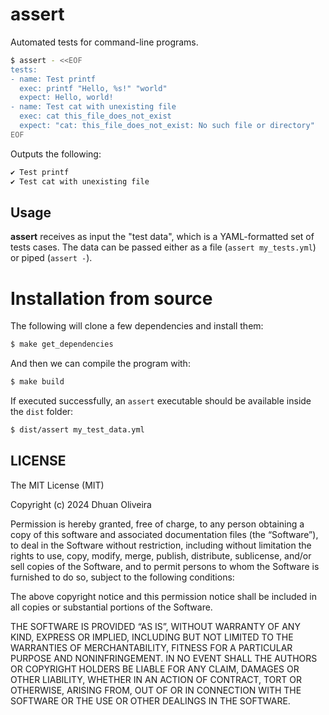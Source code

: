# assert

Automated tests for command-line programs.

```sh
$ assert - <<EOF
tests:
- name: Test printf
  exec: printf "Hello, %s!" "world"
  expect: Hello, world!
- name: Test cat with unexisting file
  exec: cat this_file_does_not_exist
  expect: "cat: this_file_does_not_exist: No such file or directory"
EOF
```

Outputs the following:

```sh
✔ Test printf
✔ Test cat with unexisting file
```

## Usage

**assert** receives as input the "test data", which is a YAML-formatted set of
tests cases. The data can be passed either as a file (`assert my_tests.yml`) or
piped (`assert -`).

# Installation from source

The following will clone a few dependencies and install them:

```sh
$ make get_dependencies
```

And then we can compile the program with:

```sh
$ make build
```

If executed successfully, an `assert` executable should be available inside
the `dist` folder:

```sh
$ dist/assert my_test_data.yml
```

## LICENSE

The MIT License (MIT)

Copyright (c) 2024 Dhuan Oliveira

Permission is hereby granted, free of charge, to any person obtaining a copy of
this software and associated documentation files (the “Software”), to deal in
the Software without restriction, including without limitation the rights to
use, copy, modify, merge, publish, distribute, sublicense, and/or sell copies
of the Software, and to permit persons to whom the Software is furnished to do
so, subject to the following conditions:

The above copyright notice and this permission notice shall be included in all
copies or substantial portions of the Software.

THE SOFTWARE IS PROVIDED “AS IS”, WITHOUT WARRANTY OF ANY KIND, EXPRESS OR
IMPLIED, INCLUDING BUT NOT LIMITED TO THE WARRANTIES OF MERCHANTABILITY,
FITNESS FOR A PARTICULAR PURPOSE AND NONINFRINGEMENT. IN NO EVENT SHALL THE
AUTHORS OR COPYRIGHT HOLDERS BE LIABLE FOR ANY CLAIM, DAMAGES OR OTHER
LIABILITY, WHETHER IN AN ACTION OF CONTRACT, TORT OR OTHERWISE, ARISING FROM,
OUT OF OR IN CONNECTION WITH THE SOFTWARE OR THE USE OR OTHER DEALINGS IN THE
SOFTWARE.

